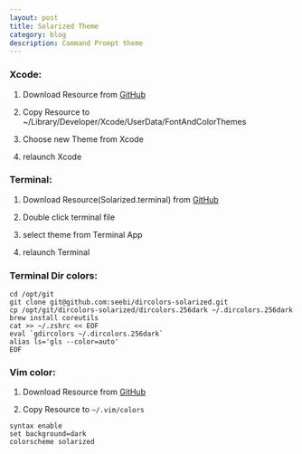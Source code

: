 ```yaml
---
layout: post
title: Solarized Theme
category: blog
description: Command Prompt theme
---
```


### **Xcode:**

1. Download Resource from [GitHub](https://github.com/brianmichel/solarized/tree/master/apple-xcode4-solarized)
    
2. Copy Resource to ~/Library/Developer/Xcode/UserData/FontAndColorThemes

3. Choose new Theme from Xcode

4. relaunch Xcode

### **Terminal:**

1. Download Resource(Solarized.terminal) from [GitHub](https://github.com/altercation/solarized/tree/master/osx-terminal.app-colors-solarized)

2. Double click terminal file

3. select theme from Terminal App

4. relaunch Terminal 

### **Terminal Dir colors:**

```
cd /opt/git
git clone git@github.com:seebi/dircolors-solarized.git
cp /opt/git/dircolors-solarized/dircolors.256dark ~/.dircolors.256dark
brew install coreutils
cat >> ~/.zshrc << EOF
eval `gdircolors ~/.dircolors.256dark`
alias ls='gls --color=auto'
EOF
```

### **Vim color:**

1. Download Resource from [GitHub](https://github.com/altercation/solarized/tree/master/vim-colors-solarized/colors)

2. Copy Resource to `~/.vim/colors `

```
syntax enable
set background=dark
colorscheme solarized
```